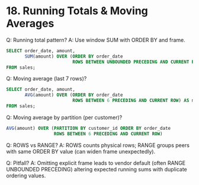 # 18. Running Totals & Moving Averages

Q: Running total pattern?
A: Use window SUM with ORDER BY and frame.
```sql
SELECT order_date, amount,
       SUM(amount) OVER (ORDER BY order_date
                         ROWS BETWEEN UNBOUNDED PRECEDING AND CURRENT ROW) AS running_total
FROM sales;
```

Q: Moving average (last 7 rows)?
```sql
SELECT order_date, amount,
       AVG(amount) OVER (ORDER BY order_date
                         ROWS BETWEEN 6 PRECEDING AND CURRENT ROW) AS ma_7
FROM sales;
```

Q: Moving average by partition (per customer)?
```sql
AVG(amount) OVER (PARTITION BY customer_id ORDER BY order_date
                  ROWS BETWEEN 6 PRECEDING AND CURRENT ROW)
```

Q: ROWS vs RANGE?
A: ROWS counts physical rows; RANGE groups peers with same ORDER BY value (can widen frame unexpectedly).

Q: Pitfall?
A: Omitting explicit frame leads to vendor default (often RANGE UNBOUNDED PRECEDING) altering expected running sums with duplicate ordering values.
